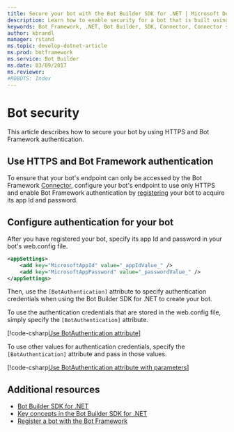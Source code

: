 ```yaml
---
title: Secure your bot with the Bot Builder SDK for .NET | Microsoft Docs
description: Learn how to enable security for a bot that is built using the Bot Builder SDK for .NET.
keywords: Bot Framework, .NET, Bot Builder, SDK, Connector, Connector service, security, HTTPS endpoint
author: kbrandl
manager: rstand
ms.topic: develop-dotnet-article
ms.prod: botframework
ms.service: Bot Builder
ms.date: 03/09/2017
ms.reviewer:
#ROBOTS: Index
---
```


# Bot security

This article describes how to secure your bot by using HTTPS and Bot Framework authentication.

## Use HTTPS and Bot Framework authentication

To ensure that your bot's endpoint can only be accessed by the Bot Framework [Connector](~/dotnet/concepts.md#connector), 
configure your bot's endpoint to use only HTTPS and 
enable Bot Framework authentication by [registering](~/deploy/register.md) your bot 
to acquire its app Id and password.

## Configure authentication for your bot

After you have registered your bot, specify its app Id and password in your bot's web.config file.

```xml
<appSettings>
    <add key="MicrosoftAppId" value="_appIdValue_" />
    <add key="MicrosoftAppPassword" value="_passwordValue_" />
</appSettings>
```

Then, use the `[BotAuthentication]` attribute to specify authentication credentials when 
using the Bot Builder SDK for .NET to create your bot.

To use the authentication credentials that are stored in the web.config file, 
simply specify the `[BotAuthentication]` attribute.

[!code-csharp[Use BotAuthentication attribute](~/includes/code/dotnet-security.cs#attribute1)]

To use other values for authentication credentials, 
specify the `[BotAuthentication]` attribute and pass in those values.

[!code-csharp[Use BotAuthentication attribute with parameters](~/includes/code/dotnet-security.cs#attribute2)]

## Additional resources

- [Bot Builder SDK for .NET](~/dotnet/index.md)
- [Key concepts in the Bot Builder SDK for .NET](~/dotnet/concepts.md)
- [Register a bot with the Bot Framework](~/deploy/register.md)